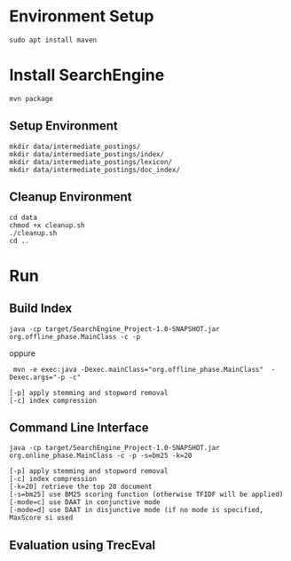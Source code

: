 # Environment Setup
``` 
sudo apt install maven 
```

# Install SearchEngine
```
mvn package
```

## Setup Environment
```
mkdir data/intermediate_postings/
mkdir data/intermediate_postings/index/
mkdir data/intermediate_postings/lexicon/
mkdir data/intermediate_postings/doc_index/
```

## Cleanup Environment
```
cd data
chmod +x cleanup.sh
./cleanup.sh
cd ..
```

# Run 

## Build Index
```
java -cp target/SearchEngine_Project-1.0-SNAPSHOT.jar org.offline_phase.MainClass -c -p
```

oppure 

```
 mvn -e exec:java -Dexec.mainClass="org.offline_phase.MainClass"  -Dexec.args="-p -c"
```

```
[-p] apply stemming and stopword removal 
[-c] index compression
```
## Command Line Interface

```
java -cp target/SearchEngine_Project-1.0-SNAPSHOT.jar org.online_phase.MainClass -c -p -s=bm25 -k=20
```

```
[-p] apply stemming and stopword removal 
[-c] index compression
[-k=20] retrieve the top 20 document
[-s=bm25] use BM25 scoring function (otherwise TFIDF will be applied)
[-mode=c] use DAAT in conjunctive mode
[-mode=d] use DAAT in disjunctive mode (if no mode is specified, MaxScore si used
```
## Evaluation using TrecEval
